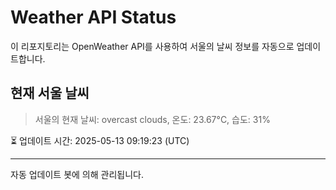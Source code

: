 
# Weather API Status

이 리포지토리는 OpenWeather API를 사용하여 서울의 날씨 정보를 자동으로 업데이트합니다.

## 현재 서울 날씨
> 서울의 현재 날씨: overcast clouds, 온도: 23.67°C, 습도: 31%

⏳ 업데이트 시간: 2025-05-13 09:19:23 (UTC)

---
자동 업데이트 봇에 의해 관리됩니다.
